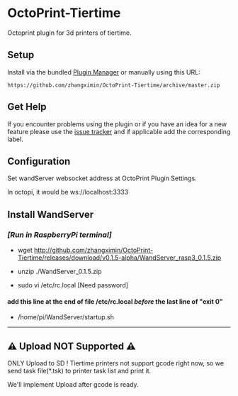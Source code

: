 # OctoPrint-Tiertime

Octoprint plugin for 3d printers of tiertime.

## Setup

Install via the bundled [Plugin Manager](https://docs.octoprint.org/en/master/bundledplugins/pluginmanager.html)
or manually using this URL:

    https://github.com/zhangximin/OctoPrint-Tiertime/archive/master.zip

## Get Help

If you encounter problems using the plugin or if you have an idea for a new feature please use the [issue tracker](https://github.com/zhangximin/OctoPrint-Tiertime/issues) and if applicable add the corresponding label.

## Configuration

Set wandServer websocket address at OctoPrint Plugin Settings.

In octopi, it would be ws://localhost:3333

## Install WandServer

### *[Run in RaspberryPi terminal]*

- wget http://github.com/zhangximin/OctoPrint-Tiertime/releases/download/v0.1.5-alpha/WandServer_rasp3_0.1.5.zip

- unzip ./WandServer_0.1.5.zip

- sudo vi /etc/rc.local        [Need password]

#### add this line at the end of file /etc/rc.local *before* the last line of "exit 0"
- /home/pi/WandServer/startup.sh

---
## ⚠️ Upload NOT Supported  ⚠️
ONLY Upload to SD ! Tiertime printers not support gcode right now, so we send task file(*.tsk) to printer task list and print it.

We'll implement Upload after gcode is ready.